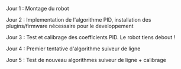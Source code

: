 Jour 1 : Montage du robot

Jour 2 : Implementation de l'algorithme PID, installation des plugins/firmware nécessaire pour le developpement

Jour 3 : Test et calibrage des coefficients PID. Le robot tiens debout !

Jour 4 : Premier tentative d'algorithme suiveur de ligne

Jour 5 : Test de nouveau algorithmes suiveur de ligne + calibrage 
